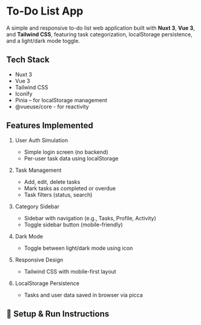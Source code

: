 # To-Do List App

A simple and responsive to-do list web application built with **Nuxt 3**, **Vue 3**, and **Tailwind CSS**, featuring task categorization, localStorage persistence, and a light/dark mode toggle.

## Tech Stack
- Nuxt 3
- Vue 3
- Tailwind CSS
- Iconify
- Pinia – for localStorage management
- @vueuse/core - for reactivity

## Features Implemented
1. User Auth Simulation
    - Simple login screen (no backend)
    - Per-user task data using localStorage

2. Task Management
    - Add, edit, delete tasks
    - Mark tasks as completed or overdue
    - Task filters (status, search)

3. Category Sidebar
    - Sidebar with navigation (e.g., Tasks, Profile, Activity)
    - Toggle sidebar button (mobile-friendly)

4. Dark Mode
    - Toggle between light/dark mode using icon

5. Responsive Design
    - Tailwind CSS with mobile-first layout

6. LocalStorage Persistence
    - Tasks and user data saved in browser via picca


## 🚀 Setup & Run Instructions
<!-- ```bash
    
    git clone https://github.com/0011Kit/todo-app.git
    cd todo-app
    npm install
    npm run dev 
    
    //only if necessary 
    npm install @iconify/vue   
    npm install @nuxtjs/tailwindcss @pinia/nuxt
    npm install @vueuse/core
-->
